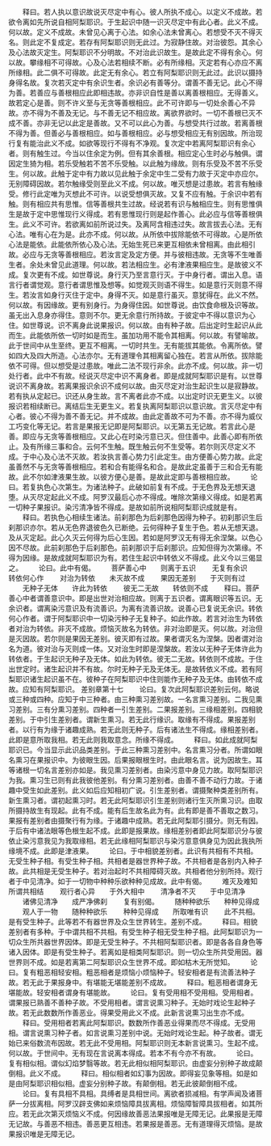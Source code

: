 <!-- { "loadSidebar": true } -->
　　释曰。若人执以意识故说灭尽定中有心。彼人所执不成心。以定义不成故。若欲令离如先所说自相阿梨耶识。于生起识中随一识灭尽定中有此心者。此义不成。何以故。定义不成故。未曾见心离于心法。如余心法未曾离心。若想受不灭不得灭名。则此定不复成定。若存有阿梨耶识则无此过。为寂静住故。对治彼怨。其余心及心法故灭定生。阿梨耶识不分明故。不对治此识故生。是故此定不得有余心。何以故。攀缘相不可得故。心及心法若相续不断。必有所缘相。灭定若有心亦应不离所缘相。此二俱不可得故。此定无有余心。若立有阿梨耶识则无此过。此识以摄持身得名故。复次若灭定中有余识生者。余识必有善等分。谓善不善无记。此心不得为善。若善应与善根相应此即相违故。亦非识自性是善以离善根相应。无得善义。故若定心是善。则不许义至与无贪等善根相应。此不可许即与一切处余善心不异故。亦不得为不善及无记。与不善无记不相应故。离欲界欲时。一切不善根已灭不成不善。亦非无记以此定是善故。又不可以此心为善。与想受共行过故。若离善根不得为善。但善必与善根相应。如与善根相应。必与想受相应无有别因故。所治现行复有能治此义不成。如欲等现行不得有不净观。复次定中若离阿梨耶识有余心者。则有触生过。今当以住余定为例。但有其余善根。相应定心生时必与触俱。谓因定生猗为相。若乐受触若不苦不乐受触。以此触为缘故。则有乐受及不苦不乐受生。何以故。此触于定中有力故以见此触于余定中生二受有力故于灭定中亦应尔。无别障碍因故。若尔触缘受则至此义不成。何以故。唯灭想是过患故。若言有触缘受。修行此定唯为灭想此不可许。以说受想俱灭故。又复不应有触。于余识中若有触。则有相应共有思惟。信等善根共生过故。经说若有识与触相应生。则有思惟俱生是故于定中思惟现行义得成。若有思惟现行则是起作善心。此必应与信等善根俱生。此义不可许。若欲离如前所说过失。及离阿含相违过失。故言拔去心法。无有心法。唯有心在为是。此亦不成。何以故。从所依中拔除能依不可得故。心是所依心法是能依。此能依所依心及心法。无始生死已来更互相依未曾相离。由此相引故。必应与无贪等善根相应。若汝言定及定方便。并与彼相违故。无贪等不生唯善生者。余处未曾见此道理。何以故。若法相应生。必有津液果相应生。是故彼义不成。复次更有不成。如世尊说。身行灭乃至言意行灭。于中身行者。谓出入息。语言行者谓觉观。意行者谓思惟及想等。如觉观灭则语不得生。如是意行灭则意不得生。若汝言如身行灭住于定中。身得不灭。如是意行虽灭。意犹得在。此义不然。何以故。有因缘故。更有别身行。为身得住因。如世尊说。由饮食命根及识等故。虽无出入息身亦得住。意则不尔。更无余意行所持故。于彼定中不得以意识为心住。如世尊说。识不离身此说果报识。何以故。由有种子故。后出定时生起识从此而生。此能依所依一切时如是而生。虽加功用不能令其相离。何以故。有譬喻故。此于世间中从生至终。更互不相离。一切时共生。无有能拔其能依。令离所依。譬如四大及四大所造。心法亦尔。无有道理令其相离留心独在。若言从所依。拔除能依不可得。但以想受是过患故。唯此二法不现行非余。此亦不成。何以故。非一切处行者。此中不有故。经说灭尽定中识不离身者。即是成就阿梨耶识是有。以世尊说识不离身故。若离果报识余识不成何以故。由灭尽定对治生起识生以是寂静故。若有执从定起已。识还从身生故。言不离者此亦不成。以出定时识无更生义。以彼报识若相续断已。离结后生无更生义。若复执离阿梨耶识以意识故。言灭尽定中有心者。彼心不得为善不善无记。并不成故。由此定善故不可为不善。亦不得为威仪工巧变化等无记。若言是果报无记即是阿梨耶识。以无第五无记故。若言此心是善。即应与无贪等善根相应。又此心在时染污意已灭。但住善中。此善心即有所依止。及有所缘三事和合。云何不生触。既生触云何不生受等。若尔则灭尽定义不成。于中心及心法不灭故。若汝执言善心势力引此定生。由方便善心势力故。此定虽善然不与无贪等善根相应。若和合有能得名和合。是故此定虽善于三和合无有能故。此不尔如津液果生故。以彼方便心是善。是故此定即与善根相应故。
　　论曰。若复执色心次第生。为诸法种子。此破如前复有不成。于无色界及无想天退堕。从灭尽定起此义不成。阿罗汉最后心亦不得成。唯除次第缘义得成。如是若离一切种子果报识。染污清净皆不得成。是故如前所说相阿梨耶识成就是有。
　　释曰。若执色心相续生诸法。前刹那色为后刹那色因得为种子。初刹那识生后刹那识亦尔。若从无色界退彼色久已断绝。云何得种子复生于色。若从无想天退。及从灭定起。此心久灭云何得为后心生因。若如是阿罗汉无有得无余涅槃。以色心因不尽故。此前刹那色于后刹那色。前刹那识于后刹那识。应知但得为次第缘。不得为因缘。是故成就阿梨耶识为有。若住生起识中转依义不得成。此义今以三偈显之。
　　论曰。此中有偈。
　　菩萨善心中　　则离于五识
　　无复有余识　　转依何心作
　　对治为转依　　未灭故不成
　　果因无差别　　于灭则有过
　　无种子无体　　许此为转依
　　彼无二无故　　转依则不成
　　释曰。菩萨善心中者谓善意识中。即是出世对治相应故。则离于五识者。谓离眼识等五识。无余识者。谓离染污意识及有流善识。为离有流善识故。说善心已复说无余识。转依何心作者。谓于阿梨耶识中一切染污种子无复种子。如此作故。若言对治生为转依者对治为转依。非灭不成故。烦恼灭故名为转依。非对治即是灭。何以故。对治但是灭因故。若尔则是果因无差别。彼灭即有过故。果者谓灭名为涅槃。因者谓对治名为道。彼对治与灭则成一体。又对治生时即是涅槃故。若汝以无种子无体许此为转依者。于生起识无种子及无体。如此为转依。彼无二无故。转依则不成故。于住出世定时。诸生起识并不有故。尔时无种子无及无体无。是故转依义不成。若有阿梨耶识诸生起识虽不在。彼种子在阿梨耶识中住则能作无种子及无体。由转依不成故。应知有阿梨耶识。
差别章第十七
　　论曰。复次此阿梨耶识差别云何。略说或三种或四种。应知于中三种者。由三种熏习差别故。一名言熏习差别。二我见熏习差别。三有分熏习差别。四种者一引生差别。二果报差别。三缘相差别。四相貌差别。于中引生差别者。谓新生熏习。若无此行缘识。取缘有不得成。果报差别者。以行有为缘于诸趣成熟。若无此则无种子。后有诸法生不得成。缘相差别者。此即是意所取我相。若无此则我取意念。所缘不得成。
　　释曰。如此成就阿梨耶识已。今当显示此识品类差别。于此三种熏习差别中。名言熏习分者。所谓如眼名熏习在果报识中。为彼眼生因。后果报眼根生时。由此眼名言。说为因故生。耳等诸根一切名言差别亦如是。我见熏习差别者。由染污意中身见力故。取阿梨耶识为我。熏习生已则有此我彼他差别。有分熏习差别者。由善不善不动行力故。于诸趣中受生如此差别。此义如后应知相初广说。引生差别者。谓摄聚种类差别所有。新生熏习者。谓初起熏习时。若无此阿梨耶识引生差别则诸行生灭所熏习识。由取所摄持故生有现起。此有不成。能有后生故名此为有。此有即是善不善取之数习。果报有差别者由摄聚行有为缘。于诸趣中成熟。若无此阿梨耶引摄分。则无有因。于后有中诸法眼等色根生起不成。此即是报果故。缘相差别者即此阿梨耶识分与彼依止染污意我见为我取缘相。若无此缘相阿梨耶识与染污意意俱身见为因此我执所缘境不成。此即是津液果。
　　论曰。于中相貌差别者。此识有共相有不共相。无受生种子相。有受生种子相。共相者是器世界种子故。不共相者是各别内入种子故。此共相是无受生种子。若对治起时不共相障碍灭故。共相者他分别所持。观行者于中见清净。如于一切物中种种乐欲种种见成故。此中有偈。
　　难灭及难知　　所谓共相结
　　观行者心异　　于外大相中
　　清净者不灭　　于中见清净
　　诸佛见清净　　成严净佛刹
　　复有别偈。
　　随种种欲乐　　种种见得成
　　观人于一物　　随种种欲乐
　　种种见得成　　所取唯有识
　　此不共相。是有受生种子。此等若不有器世界及众生世界转生。差别不成。
　　释曰。相貌差别者有多种。于中谓共相不共相。有受生种子相无受生种子相。此阿梨耶识为一切众生所共器世界因体。即是无受生种子。不共相阿梨耶识者。即是各各自身色等诸入因体。即是有受生种子。若离如是相类阿梨耶识。则一切众生所共受用因。器世界则不成。如是若离第二阿梨耶识众生世界不成。即如枯木无所觉知。
　　论曰。复有粗恶相轻安相。粗恶相者是烦恼小烦恼种子。轻安相者是有流善法种子故。若无此于果报身中。有堪能无堪能差别不成故。
　　释曰。粗恶相者谓身无堪能故。轻安相者谓身有堪能故。
　　论曰。复有受用相不受用相。受用相者。谓果报已熟善不善种子故。不受用相者。谓言说熏习种子。无始时戏论生起种子故。若无此数数所作善恶业。得果受用此义不成。此新言说熏习出生亦不成。
　　释曰。受用相者若离此阿梨耶识。数数所作善恶业得果而尽不得成。无受用相。谓言说熏习种子者。如言说熏习差别中说。无始时戏论生起。种子故者。谓无始已来俗数流布因故。若无此不受用相。阿梨耶识则无本新言说熏习。生起不成。何以故。于世间中。无有现在言说离本得成。若本不有今亦不有故。
　　论曰。复有相似相。谓似幻焰梦翳等故。若无此相似相阿梨耶识。由虚妄分别种子故成颠倒相。此义不成。
　　释曰。相似相者如幻事为因故。即得妄见象等相。如是如是由阿梨耶识相似相。虚妄分别种子故。有颠倒相。若无此彼颠倒相不成。
　　论曰。复有具相不具相。具缚者是具相世间。离欲者损减相。有学声闻及诸菩萨一分拔离相。阿罗汉辟支佛如来烦恼障具拔离相。烦恼障智障具拔相者。如其所应。若无此次第灭烦恼义不成。何因缘故善恶法果报唯是无障无记。此果报是无障无记故。与善恶不相违。善恶更互相违。若果报是善恶。无有道理得灭烦恼。是故果报识唯是无障无记。
